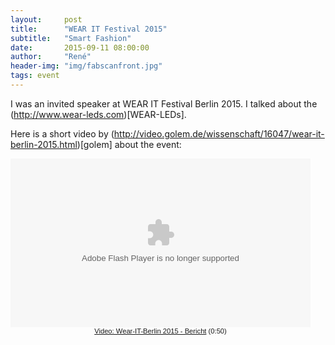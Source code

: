 ```yaml
---
layout:     post
title:      "WEAR IT Festival 2015"
subtitle:   "Smart Fashion"
date:       2015-09-11 08:00:00
author:     "René"
header-img: "img/fabscanfront.jpg"
tags: event
---
```

I was an invited speaker at WEAR IT Festival Berlin 2015. I talked about the (http://www.wear-leds.com)[WEAR-LEDs]. 

Here is a short video by (http://video.golem.de/wissenschaft/16047/wear-it-berlin-2015.html)[golem] about the event:

<div class="videoWrapper">
<object width="480" height="270"><param name="movie" value="http://video.golem.de/player/videoplayer.swf?id=16047&autoPl=false"></param><param name="allowFullScreen" value="true"></param><param name="AllowScriptAccess" value="always"></param><embed src="http://video.golem.de/player/videoplayer.swf?id=16047&autoPl=false" type="application/x-shockwave-flash" allowfullscreen="true" AllowScriptAccess="always" width="480" height="270"></embed></object><div style="width:480px; text-align:center; font-family:verdana,sans-serif; font-size:0.8em;"><a href="http://video.golem.de/wissenschaft/16047/wear-it-berlin-2015.html">Video: Wear-IT-Berlin 2015 - Bericht</a>&nbsp;(0:50)</div>
</div>
